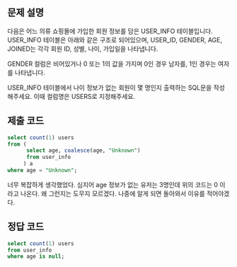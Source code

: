 ## 문제 설명

다음은 어느 의류 쇼핑몰에 가입한 회원 정보를 담은 USER_INFO 테이블입니다. USER_INFO 테이블은 아래와 같은 구조로 되어있으며, USER_ID, GENDER, AGE, JOINED는 각각 회원 ID, 성별, 나이, 가입일을 나타냅니다.

GENDER 컬럼은 비어있거나 0 또는 1의 값을 가지며 0인 경우 남자를, 1인 경우는 여자를 나타냅니다.

USER_INFO 테이블에서 나이 정보가 없는 회원이 몇 명인지 출력하는 SQL문을 작성해주세요. 이때 컬럼명은 USERS로 지정해주세요.

## 제출 코드
```sql
select count(1) users
from (
      select age, coalesce(age, "Unknown")
      from user_info
     ) a
where age = "Unknown";
``` 

너무 복잡하게 생각했었다. 심지어 age 정보가 없는 유저는 3명인데 위의 코드는 0 이라고 나온다. 왜 그런지는 도무지 모르겠다. 나중에 알게 되면 돌아와서 이유를 적어야겠다.

## 정답 코드
```sql
select count(1) users
from user_info
where age is null;
```
